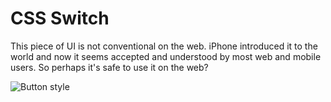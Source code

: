 # CSS Switch

This piece of UI is not conventional on the web. iPhone introduced it to the world and now it seems accepted and understood by most web and mobile users. So perhaps it's safe to use it on the web?

![Button style](http://7xse31.com1.z0.glb.clouddn.com/css-switch.gif)
